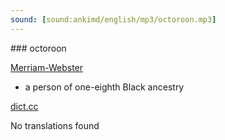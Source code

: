 ```yaml
---
sound: [sound:ankimd/english/mp3/octoroon.mp3]
---
```


\### octoroon

[Merriam-Webster](https://www.merriam-webster.com/dictionary/octoroon)

- a person of one-eighth Black ancestry

[dict.cc](https://www.dict.cc/octoroon)

No translations found


